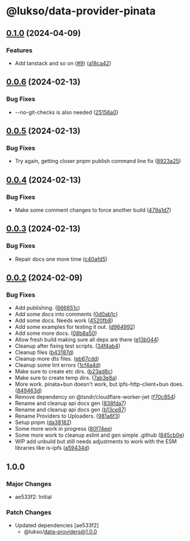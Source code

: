 # @lukso/data-provider-pinata

## [0.1.0](https://github.com/lukso-network/tools-data-providers/compare/data-provider-pinata-v0.0.6...data-provider-pinata-v0.1.0) (2024-04-09)


### Features

* Add tanstack and so on ([#9](https://github.com/lukso-network/tools-data-providers/issues/9)) ([a18ca42](https://github.com/lukso-network/tools-data-providers/commit/a18ca423363b7a2fd04ee0daffdce4fbb3a8e496))

## [0.0.6](https://github.com/lukso-network/tools-data-providers/compare/data-provider-pinata-v0.0.5...data-provider-pinata-v0.0.6) (2024-02-13)


### Bug Fixes

* --no-git-checks is also needed ([25156a0](https://github.com/lukso-network/tools-data-providers/commit/25156a03d22a7807e072c14c36ffa99d7a687a47))

## [0.0.5](https://github.com/lukso-network/tools-data-providers/compare/data-provider-pinata-v0.0.4...data-provider-pinata-v0.0.5) (2024-02-13)


### Bug Fixes

* Try again, getting closer pnpm publish command line fix ([8923a25](https://github.com/lukso-network/tools-data-providers/commit/8923a25f810c479f84785a9927547b9ab61f9bc4))

## [0.0.4](https://github.com/lukso-network/tools-data-providers/compare/data-provider-pinata-v0.0.3...data-provider-pinata-v0.0.4) (2024-02-13)


### Bug Fixes

* Make some comment changes to force another build ([479a1d7](https://github.com/lukso-network/tools-data-providers/commit/479a1d7a79333727df7a14df2302f5aefe8e4dda))

## [0.0.3](https://github.com/lukso-network/tools-data-providers/compare/data-provider-pinata-v0.0.2...data-provider-pinata-v0.0.3) (2024-02-13)


### Bug Fixes

* Repair docs one more time ([c40afd5](https://github.com/lukso-network/tools-data-providers/commit/c40afd5648f12e4bea6a6acffbc6df10df914a95))

## [0.0.2](https://github.com/lukso-network/tools-data-providers/compare/data-provider-pinata-v0.0.1...data-provider-pinata-v0.0.2) (2024-02-09)


### Bug Fixes

* Add publishing. ([666651c](https://github.com/lukso-network/tools-data-providers/commit/666651c3f6a56ad234c1a8a7e2f2f1124d0546bd))
* Add some docs into comments ([0d0ab1c](https://github.com/lukso-network/tools-data-providers/commit/0d0ab1c8e40ca15e14c1e617a1b7a8fc0b0d562d))
* Add some docs. Needs work ([4520fb8](https://github.com/lukso-network/tools-data-providers/commit/4520fb88184adbad3583f5296ff07c80c685de1c))
* Add some examples for testing it out. ([d964992](https://github.com/lukso-network/tools-data-providers/commit/d96499234be8b38e189a5d773e63568c8168322e))
* Add some more docs. ([08b8a50](https://github.com/lukso-network/tools-data-providers/commit/08b8a50e919d81b679f463bd7319b21f1fb0d381))
* Allow fresh build making sure all deps are there ([e13b044](https://github.com/lukso-network/tools-data-providers/commit/e13b0443086caef7f011e641094a261ba9d0ade8))
* Cleanup after fixing test scripts. ([34f4ab4](https://github.com/lukso-network/tools-data-providers/commit/34f4ab40b3c0e88151fc27d220ce9d23718c0119))
* Cleanup files ([b43187d](https://github.com/lukso-network/tools-data-providers/commit/b43187d2982b643ff376a1a95a58c1c8202ca11a))
* Cleanup more dts files. ([eb67cdd](https://github.com/lukso-network/tools-data-providers/commit/eb67cdd9388a968993e9f5c321145da3525a564f))
* Cleanup some lint errors ([1cf4a4d](https://github.com/lukso-network/tools-data-providers/commit/1cf4a4d166feec83a49ad374dd79d6d32aee256c))
* Make sure to create etc dirs. ([b23ad8c](https://github.com/lukso-network/tools-data-providers/commit/b23ad8c4cf269079c8192c170cf1fd9998f7b7e6))
* Make sure to create temp dirs. ([7ab3e8a](https://github.com/lukso-network/tools-data-providers/commit/7ab3e8a8c2b5c5ab109f32e6541adf8cf61069ce))
* More work. pinata+bun doesn't work, but ipfs-http-client+bun does. ([849463d](https://github.com/lukso-network/tools-data-providers/commit/849463d426384308f57a075e0eb5a3fb676623fc))
* Remove dependency on @tsndr/cloudflare-worker-jwt ([f70c854](https://github.com/lukso-network/tools-data-providers/commit/f70c8541dd72cdeef2fc4c32f75f44c71adcc2df))
* Rename and cleanup api docs gen ([838fda7](https://github.com/lukso-network/tools-data-providers/commit/838fda7de308ada803236dc92918d685a1ead23a))
* Rename and cleanup api docs gen ([b13ce87](https://github.com/lukso-network/tools-data-providers/commit/b13ce87b7694d47d0ab3afaba2ca7fe9789a471a))
* Rename Providers to Uploaders. ([981a6f3](https://github.com/lukso-network/tools-data-providers/commit/981a6f3c3cfd8418a8158fd1552dcfad239fce8d))
* Setup pnpm ([da38182](https://github.com/lukso-network/tools-data-providers/commit/da38182a594e6a3c1c2e0e618ff8b9ab123b44b9))
* Some more work in progress ([80f74ee](https://github.com/lukso-network/tools-data-providers/commit/80f74ee0028aa372610fbb1077141561869a2781))
* Some more work to cleanup eslint and gen simple .github ([845cb0e](https://github.com/lukso-network/tools-data-providers/commit/845cb0eebf65ef9c14d05f0617aab12614ebf34d))
* WIP add unbuild but still needs adjustments to work with the ESM libraries like is-ipfs ([a59434d](https://github.com/lukso-network/tools-data-providers/commit/a59434d13288d3ac983e516d9fab291e12d4b37c))

## 1.0.0

### Major Changes

- ae533f2: Initial

### Patch Changes

- Updated dependencies [ae533f2]
  - @lukso/data-providers@1.0.0
